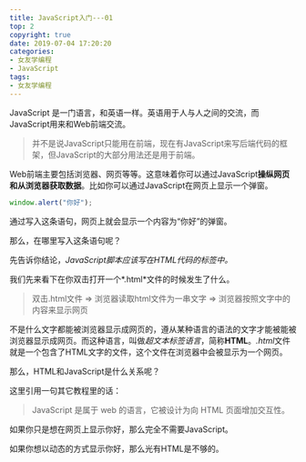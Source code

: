 ```yaml
---
title: JavaScript入门---01
top: 2
copyright: true
date: 2019-07-04 17:20:20
categories:
- 女友学编程
- JavaScript
tags:
- 女友学编程
---
```


JavaScript 是一门语言，和英语一样。英语用于人与人之间的交流，而JavaScript用来和Web前端交流。

<!--more-->

>并不是说JavaScript只能用在前端，现在有JavaScript来写后端代码的框架，但JavaScript的大部分用法还是用于前端。

Web前端主要包括浏览器、网页等等。这意味着你可以通过JavaScript**操纵网页和从浏览器获取数据**。比如你可以通过JavaScript在网页上显示一个弹窗。

```javascript
window.alert("你好");
```

通过写入这条语句，网页上就会显示一个内容为“你好”的弹窗。

那么，在哪里写入这条语句呢？

先告诉你结论，**JavaScript脚本应该写在HTML代码的*<script></script>*标签中。**

我们先来看下在你双击打开一个*.html*文件的时候发生了什么。

> 双击.html文件 => 浏览器读取html文件为一串文字 => 浏览器按照文字中的内容来显示网页

不是什么文字都能被浏览器显示成网页的，遵从某种语言的语法的文字才能被能被浏览器显示成网页。而这种语言，叫做*超文本标签语言*，简称**HTML**。*.html*文件就是一个包含了HTML文字的文件，这个文件在浏览器中会被显示为一个网页。

那么，HTML和JavaScript是什么关系呢？

这里引用一句其它教程里的话：

>JavaScript 是属于 web 的语言，它被设计为向 HTML 页面增加交互性。

如果你只是想在网页上显示你好，那么完全不需要JavaScript。

如果你想以动态的方式显示你好，那么光有HTML是不够的。

